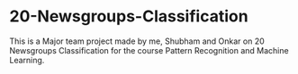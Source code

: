 # 20-Newsgroups-Classification
This is a Major team project made by me, Shubham and Onkar on 20 Newsgroups Classification for the course Pattern Recognition and Machine Learning.
